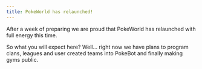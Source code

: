 ```yaml
---
title: PokeWorld has relaunched!
---
```

After a week of preparing we are proud that PokeWorld has relaunched with full energy this time.

So what you will expect here? Well... right now we have plans to program clans, leagues and user created teams into PokeBot and finally making gyms public.
